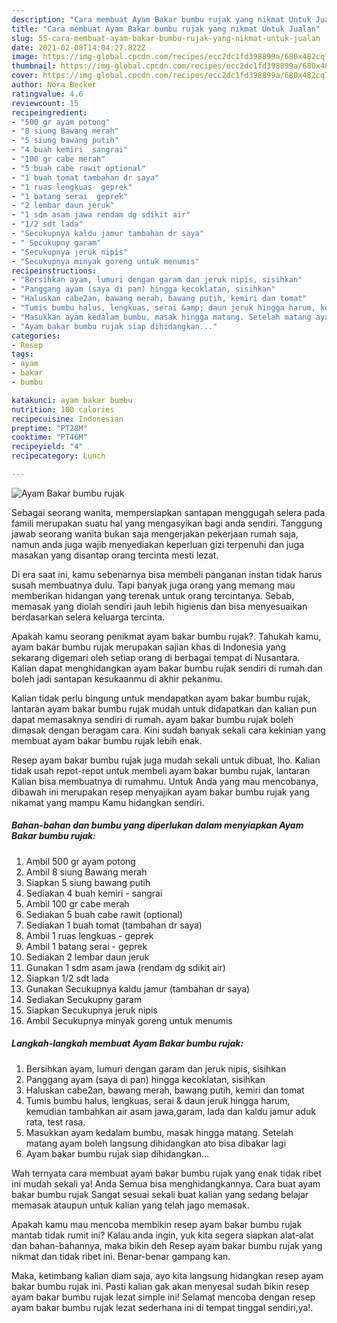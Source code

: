 ```yaml
---
description: "Cara membuat Ayam Bakar bumbu rujak yang nikmat Untuk Jualan"
title: "Cara membuat Ayam Bakar bumbu rujak yang nikmat Untuk Jualan"
slug: 55-cara-membuat-ayam-bakar-bumbu-rujak-yang-nikmat-untuk-jualan
date: 2021-02-08T14:04:27.822Z
image: https://img-global.cpcdn.com/recipes/ecc2dc1fd398899a/680x482cq70/ayam-bakar-bumbu-rujak-foto-resep-utama.jpg
thumbnail: https://img-global.cpcdn.com/recipes/ecc2dc1fd398899a/680x482cq70/ayam-bakar-bumbu-rujak-foto-resep-utama.jpg
cover: https://img-global.cpcdn.com/recipes/ecc2dc1fd398899a/680x482cq70/ayam-bakar-bumbu-rujak-foto-resep-utama.jpg
author: Nora Becker
ratingvalue: 4.6
reviewcount: 15
recipeingredient:
- "500 gr ayam potong"
- "8 siung Bawang merah"
- "5 siung bawang putih"
- "4 buah kemiri  sangrai"
- "100 gr cabe merah"
- "5 buah cabe rawit optional"
- "1 buah tomat tambahan dr saya"
- "1 ruas lengkuas  geprek"
- "1 batang serai  geprek"
- "2 lembar daun jeruk"
- "1 sdm asam jawa rendam dg sdikit air"
- "1/2 sdt lada"
- "Secukupnya kaldu jamur tambahan dr saya"
- " Secukupny garam"
- "Secukupnya jeruk nipis"
- "Secukupnya minyak goreng untuk menumis"
recipeinstructions:
- "Bersihkan ayam, lumuri dengan garam dan jeruk nipis, sisihkan"
- "Panggang ayam (saya di pan) hingga kecoklatan, sisihkan"
- "Haluskan cabe2an, bawang merah, bawang putih, kemiri dan tomat"
- "Tumis bumbu halus, lengkuas, serai &amp; daun jeruk hingga harum, kemudian tambahkan air asam jawa,garam, lada dan kaldu jamur aduk rata, test rasa."
- "Masukkan ayam kedalam bumbu, masak hingga matang. Setelah matang ayam boleh langsung dihidangkan ato bisa dibakar lagi"
- "Ayam bakar bumbu rujak siap dihidangkan..."
categories:
- Resep
tags:
- ayam
- bakar
- bumbu

katakunci: ayam bakar bumbu 
nutrition: 100 calories
recipecuisine: Indonesian
preptime: "PT28M"
cooktime: "PT46M"
recipeyield: "4"
recipecategory: Lunch

---
```



![Ayam Bakar bumbu rujak](https://img-global.cpcdn.com/recipes/ecc2dc1fd398899a/680x482cq70/ayam-bakar-bumbu-rujak-foto-resep-utama.jpg)

Sebagai seorang wanita, mempersiapkan santapan menggugah selera pada famili merupakan suatu hal yang mengasyikan bagi anda sendiri. Tanggung jawab seorang  wanita bukan saja mengerjakan pekerjaan rumah saja, namun anda juga wajib menyediakan keperluan gizi terpenuhi dan juga masakan yang disantap orang tercinta mesti lezat.

Di era  saat ini, kamu sebenarnya bisa membeli panganan instan tidak harus susah membuatnya dulu. Tapi banyak juga orang yang memang mau memberikan hidangan yang terenak untuk orang tercintanya. Sebab, memasak yang diolah sendiri jauh lebih higienis dan bisa menyesuaikan berdasarkan selera keluarga tercinta. 



Apakah kamu seorang penikmat ayam bakar bumbu rujak?. Tahukah kamu, ayam bakar bumbu rujak merupakan sajian khas di Indonesia yang sekarang digemari oleh setiap orang di berbagai tempat di Nusantara. Kalian dapat menghidangkan ayam bakar bumbu rujak sendiri di rumah dan boleh jadi santapan kesukaanmu di akhir pekanmu.

Kalian tidak perlu bingung untuk mendapatkan ayam bakar bumbu rujak, lantaran ayam bakar bumbu rujak mudah untuk didapatkan dan kalian pun dapat memasaknya sendiri di rumah. ayam bakar bumbu rujak boleh dimasak dengan beragam cara. Kini sudah banyak sekali cara kekinian yang membuat ayam bakar bumbu rujak lebih enak.

Resep ayam bakar bumbu rujak juga mudah sekali untuk dibuat, lho. Kalian tidak usah repot-repot untuk membeli ayam bakar bumbu rujak, lantaran Kalian bisa membuatnya di rumahmu. Untuk Anda yang mau mencobanya, dibawah ini merupakan resep menyajikan ayam bakar bumbu rujak yang nikamat yang mampu Kamu hidangkan sendiri.

<!--inarticleads1-->

##### Bahan-bahan dan bumbu yang diperlukan dalam menyiapkan Ayam Bakar bumbu rujak:

1. Ambil 500 gr ayam potong
1. Ambil 8 siung Bawang merah
1. Siapkan 5 siung bawang putih
1. Sediakan 4 buah kemiri - sangrai
1. Ambil 100 gr cabe merah
1. Sediakan 5 buah cabe rawit (optional)
1. Sediakan 1 buah tomat (tambahan dr saya)
1. Ambil 1 ruas lengkuas - geprek
1. Ambil 1 batang serai - geprek
1. Sediakan 2 lembar daun jeruk
1. Gunakan 1 sdm asam jawa (rendam dg sdikit air)
1. Siapkan 1/2 sdt lada
1. Gunakan Secukupnya kaldu jamur (tambahan dr saya)
1. Sediakan  Secukupny garam
1. Siapkan Secukupnya jeruk nipis
1. Ambil Secukupnya minyak goreng untuk menumis




<!--inarticleads2-->

##### Langkah-langkah membuat Ayam Bakar bumbu rujak:

1. Bersihkan ayam, lumuri dengan garam dan jeruk nipis, sisihkan
1. Panggang ayam (saya di pan) hingga kecoklatan, sisihkan
1. Haluskan cabe2an, bawang merah, bawang putih, kemiri dan tomat
1. Tumis bumbu halus, lengkuas, serai &amp; daun jeruk hingga harum, kemudian tambahkan air asam jawa,garam, lada dan kaldu jamur aduk rata, test rasa.
1. Masukkan ayam kedalam bumbu, masak hingga matang. Setelah matang ayam boleh langsung dihidangkan ato bisa dibakar lagi
1. Ayam bakar bumbu rujak siap dihidangkan...




Wah ternyata cara membuat ayam bakar bumbu rujak yang enak tidak ribet ini mudah sekali ya! Anda Semua bisa menghidangkannya. Cara buat ayam bakar bumbu rujak Sangat sesuai sekali buat kalian yang sedang belajar memasak ataupun untuk kalian yang telah jago memasak.

Apakah kamu mau mencoba membikin resep ayam bakar bumbu rujak mantab tidak rumit ini? Kalau anda ingin, yuk kita segera siapkan alat-alat dan bahan-bahannya, maka bikin deh Resep ayam bakar bumbu rujak yang nikmat dan tidak ribet ini. Benar-benar gampang kan. 

Maka, ketimbang kalian diam saja, ayo kita langsung hidangkan resep ayam bakar bumbu rujak ini. Pasti kalian gak akan menyesal sudah bikin resep ayam bakar bumbu rujak lezat simple ini! Selamat mencoba dengan resep ayam bakar bumbu rujak lezat sederhana ini di tempat tinggal sendiri,ya!.

